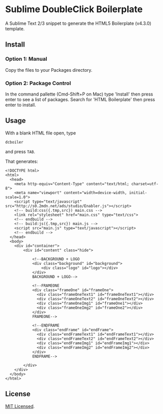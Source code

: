 # Sublime DoubleClick Boilerplate

A Sublime Text 2/3 snippet to generate the HTML5 Boilerplate (v4.3.0) template.

## Install

### Option 1: Manual

Copy the files to your Packages directory.

### Option 2: Package Control

In the command pallette (Cmd-Shift+P on Mac) type 'Install' then press enter to see a list of packages. Search for 'HTML Boilerplate' then press enter to install.

## Usage

With a blank HTML file open, type

    dcboiler

and press `TAB`.

That generates:

    <!DOCTYPE html>
    <html>
      <head>
        <meta http-equiv="Content-Type" content="text/html; charset=utf-8">
        <meta name="viewport" content="width=device-width, initial-scale=1.0">
        <script type="text/javascript" src="http://s0.2mdn.net/ads/studio/Enabler.js"></script>
        <!-- build:css({.tmp,src}) main.css -->
        <link rel="stylesheet" href="main.css" type="text/css">
        <!-- endbuild -->
        <!-- build:js({.tmp,src}) main.js -->
        <script src="main.js" type="text/javascript"></script>
        <!-- endbuild -->
      </head>
      <body>
        <div id="container">
            <div id="content" class="hide">

                <!--BACKGROUND + LOGO
                <div class="background" id="background">
                    <div class="logo" id="logo"></div>
                </div>
                BACKGROUND + LOGO-->

                <!--FRAMEONE
                <div class="frameOne" id="frameOne">
                  <div class="frameOneText1" id="frameOneText1"></div>
                  <div class="frameOneText2" id="frameOneText2"></div>
                  <div class="frameOneImg1" id="frameOne1"></div>
                  <div class="frameOneImg2" id="frameOne2"></div>
                </div>
                FRAMEONE-->

                <!--ENDFRAME
                <div class="endFrame" id="endFrame">
                  <div class="endFrameText1" id="endFrameText1"></div>
                  <div class="endFrameText2" id="endFrameText2"></div>
                  <div class="endFrameImg1" id="endFrameImg1"></div>
                  <div class="endFrameImg2" id="endFrameImg2"></div>
                </div>
                ENDFRAME-->

            </div>
        </div>
      </body>
    </html>

## License 

[MIT Licensed](http://sloria.mit-license.org/).